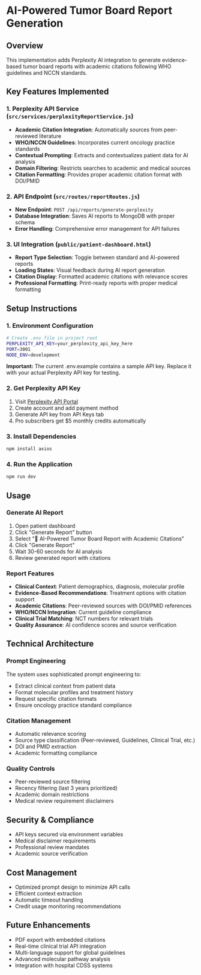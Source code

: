 # AI-Powered Tumor Board Report Generation

## Overview
This implementation adds Perplexity AI integration to generate evidence-based tumor board reports with academic citations following WHO guidelines and NCCN standards.

## Key Features Implemented

### 1. Perplexity API Service (`src/services/perplexityReportService.js`)
- **Academic Citation Integration**: Automatically sources from peer-reviewed literature
- **WHO/NCCN Guidelines**: Incorporates current oncology practice standards
- **Contextual Prompting**: Extracts and contextualizes patient data for AI analysis
- **Domain Filtering**: Restricts searches to academic and medical sources
- **Citation Formatting**: Provides proper academic citation format with DOI/PMID

### 2. API Endpoint (`src/routes/reportRoutes.js`)
- **New Endpoint**: `POST /api/reports/generate-perplexity`
- **Database Integration**: Saves AI reports to MongoDB with proper schema
- **Error Handling**: Comprehensive error management for API failures

### 3. UI Integration (`public/patient-dashboard.html`)
- **Report Type Selection**: Toggle between standard and AI-powered reports
- **Loading States**: Visual feedback during AI report generation
- **Citation Display**: Formatted academic citations with relevance scores
- **Professional Formatting**: Print-ready reports with proper medical formatting

## Setup Instructions

### 1. Environment Configuration
```bash
# Create .env file in project root
PERPLEXITY_API_KEY=your_perplexity_api_key_here
PORT=3001
NODE_ENV=development
```

**Important:** The current .env.example contains a sample API key. Replace it with your actual Perplexity API key for testing.

### 2. Get Perplexity API Key
1. Visit [Perplexity API Portal](https://docs.perplexity.ai/)
2. Create account and add payment method
3. Generate API key from API Keys tab
4. Pro subscribers get $5 monthly credits automatically

### 3. Install Dependencies
```bash
npm install axios
```

### 4. Run the Application
```bash
npm run dev
```

## Usage

### Generate AI Report
1. Open patient dashboard
2. Click "Generate Report" button
3. Select "🤖 AI-Powered Tumor Board Report with Academic Citations"
4. Click "Generate Report"
5. Wait 30-60 seconds for AI analysis
6. Review generated report with citations

### Report Features
- **Clinical Context**: Patient demographics, diagnosis, molecular profile
- **Evidence-Based Recommendations**: Treatment options with citation support
- **Academic Citations**: Peer-reviewed sources with DOI/PMID references
- **WHO/NCCN Integration**: Current guideline compliance
- **Clinical Trial Matching**: NCT numbers for relevant trials
- **Quality Assurance**: AI confidence scores and source verification

## Technical Architecture

### Prompt Engineering
The system uses sophisticated prompt engineering to:
- Extract clinical context from patient data
- Format molecular profiles and treatment history
- Request specific citation formats
- Ensure oncology practice standard compliance

### Citation Management
- Automatic relevance scoring
- Source type classification (Peer-reviewed, Guidelines, Clinical Trial, etc.)
- DOI and PMID extraction
- Academic formatting compliance

### Quality Controls
- Peer-reviewed source filtering
- Recency filtering (last 3 years prioritized)
- Academic domain restrictions
- Medical review requirement disclaimers

## Security & Compliance
- API keys secured via environment variables
- Medical disclaimer requirements
- Professional review mandates
- Academic source verification

## Cost Management
- Optimized prompt design to minimize API calls
- Efficient context extraction
- Automatic timeout handling
- Credit usage monitoring recommendations

## Future Enhancements
- PDF export with embedded citations
- Real-time clinical trial API integration
- Multi-language support for global guidelines
- Advanced molecular pathway analysis
- Integration with hospital CDSS systems